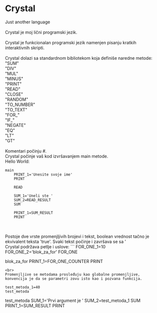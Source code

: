 # Crystal
Just another language
<br><br>
Crystal je moj lični programski jezik.
<br><br>
Crystal je funkcionalan programski jezik namenjen pisanju kratkih interaktivnih skripti.
<br><br>
Crystal dolazi sa standardnom bibliotekom koja definiše naredne metode:
<br>
"SUM"<br>
"DIV"<br>
"MUL"<br>
"MINUS"<br>
"PRINT"<br>
"READ"<br>
"CLOSE"<br>
"RANDOM"<br>
"TO_NUMBER"<br>
"TO_TEXT"<br>
"FOR_"<br>
"IF_"<br>
"NEGATE"<br>
"EQ"<br>
"LT"<br>
"GT"<br>
<br>
Komentari počinju #.
<br>
Crystal počinje vaš kod izvršavanjem main metode.
<br>
Hello World:
<br>
```
main
	PRINT_1='Unesite svoje ime'
	PRINT
	
	READ
	
	SUM_1='Uneli ste '
	SUM_2=READ_RESULT
	SUM
	
	PRINT_1=SUM_RESULT
	PRINT
```
<br>
<br>
Postoje dve vrste promenjljivih brojevi i tekst, boolean vrednost tačno je ekvivalent teksta 'true'.
Svaki tekst počinje i završava se sa '
<br>
Crystal podržava petlje i uslove:
```
	FOR_ONE_1=10
	FOR_ONE_2='blok_za_for'
	FOR_ONE
	
blok_za_for
	PRINT_1=FOR_ONE_COUNTER
	PRINT
```
<br>
Promenjljive se metodama prosleđuju kao globalne promenjljive, konvencija je da se parametri zovu isto kao i pozvana funkcija.
```
	test_metoda_1=40
	test_metoda
	
test_metoda
	SUM_1='Prvi argument je '
	SUM_2=test_metoda_1
	SUM
	PRINT_1=SUM_RESULT
	PRINT
```	
